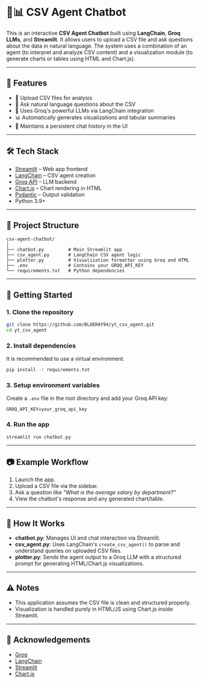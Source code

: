 # 🤖📊 CSV Agent Chatbot

This is an interactive **CSV Agent Chatbot** built using **LangChain**, **Groq LLMs**, and **Streamlit**. It allows users to upload a CSV file and ask questions about the data in natural language. The system uses a combination of an agent (to interpret and analyze CSV content) and a visualization module (to generate charts or tables using HTML and Chart.js).

---

## 🔧 Features

- 📁 Upload CSV files for analysis
- 💬 Ask natural language questions about the CSV
- 🧠 Uses Groq's powerful LLMs via LangChain integration
- 📊 Automatically generates visualizations and tabular summaries
- 📝 Maintains a persistent chat history in the UI

---

## 🛠️ Tech Stack

- [Streamlit](https://streamlit.io/) – Web app frontend
- [LangChain](https://www.langchain.com/) – CSV agent creation
- [Groq API](https://console.groq.com/) – LLM backend
- [Chart.js](https://www.chartjs.org/) – Chart rendering in HTML
- [Pydantic](https://docs.pydantic.dev/) – Output validation
- Python 3.9+

---

## 📁 Project Structure

```
csv-agent-chatbot/
│
├── chatbot.py         # Main Streamlit app
├── csv_agent.py       # LangChain CSV agent logic
├── plotter.py         # Visualization formatter using Groq and HTML
├── .env               # Contains your GROQ_API_KEY
└── requirements.txt   # Python dependencies
```

---

## 🚀 Getting Started

### 1. Clone the repository

```bash
git clone https://github.com/BLUERAY94/yt_csv_agent.git
cd yt_csv_agent
```

### 2. Install dependencies

It is recommended to use a virtual environment.

```bash
pip install -r requirements.txt
```

### 3. Setup environment variables

Create a `.env` file in the root directory and add your Groq API key:

```env
GROQ_API_KEY=your_groq_api_key
```

### 4. Run the app

```bash
streamlit run chatbot.py
```

---

## 📷 Example Workflow

1. Launch the app.
2. Upload a CSV file via the sidebar.
3. Ask a question like _"What is the average salary by department?"_
4. View the chatbot's response and any generated chart/table.

---

## 🧠 How It Works

- **chatbot.py**: Manages UI and chat interaction via Streamlit.
- **csv_agent.py**: Uses LangChain's `create_csv_agent()` to parse and understand queries on uploaded CSV files.
- **plotter.py**: Sends the agent output to a Groq LLM with a structured prompt for generating HTML/Chart.js visualizations.

---

## ⚠️ Notes

- This application assumes the CSV file is clean and structured properly.
- Visualization is handled purely in HTML/JS using Chart.js inside Streamlit.

---

## 🙏 Acknowledgements

- [Groq](https://groq.com/)
- [LangChain](https://www.langchain.com/)
- [Streamlit](https://streamlit.io/)
- [Chart.js](https://www.chartjs.org/)
